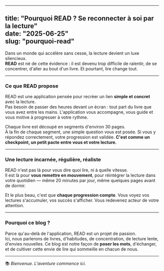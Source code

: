 
---  
title: "Pourquoi READ ? Se reconnecter à soi par la lecture"  
date: "2025-06-25"  
slug: "pourquoi-read"  
---  

Dans un monde qui accélère sans cesse, la lecture devient un luxe silencieux.  
**READ** est né de cette évidence : il est devenu trop difficile de ralentir, de se concentrer, d'aller au bout d'un livre. Et pourtant, lire change tout.  

---

### Ce que READ propose

READ est une application pensée pour recréer un lien **simple et concret** avec la lecture.  
Pas besoin de passer des heures devant un écran : tout part du livre que vous avez entre les mains. L'application vous accompagne, vous guide et vous motive à progresser à votre rythme.

Chaque livre est découpé en segments d'environ 30 pages.  
À la fin de chaque segment, une simple question vous est posée. Si vous y répondez correctement, votre progression est validée. **C'est comme un checkpoint, un petit pacte entre vous et votre lecture.**

---

### Une lecture incarnée, régulière, réaliste

READ n'est pas là pour vous dire quoi lire, ni à quelle vitesse.  
Il est là pour **vous remettre en mouvement**, pour réintégrer la lecture dans votre quotidien — même 20 minutes par jour, même quelques pages avant de dormir.

Et le plus beau, c'est que **chaque progression compte**. Vous voyez vos lectures s'accumuler, vos succès s'afficher. Vous redevenez acteur de votre attention.

---

### Pourquoi ce blog ?

Parce qu'au-delà de l'application, READ est un projet de passion.  
Ici, nous parlerons de livres, d'habitudes, de concentration, de lecture lente, d'envies nouvelles. Ce blog est notre façon de **poser les mots**, d'échanger, et de cultiver cette envie de lire qui sommeille en chacun de nous.

---

📚 *Bienvenue. L'aventure commence ici.*
